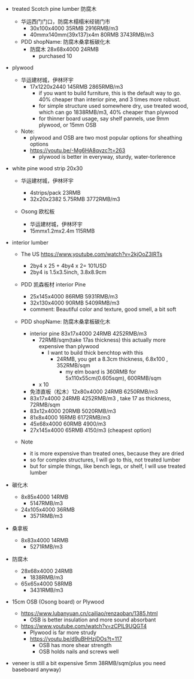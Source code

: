  - treated Scotch pine lumber 防腐木
    - 华运西门门口，防腐木榻榻米经销门市
      - 30x100x4000 35RMB 2916RMB/m3
      - 40mmx140mm(39x137)x4m 80RMB 3743RMB/m3
    - PDD shopName: 防腐木桑拿板碳化木
      - 防腐木 28x68x4000 24RMB
        - purchased 10
  - plywood 
    - 华运建材城，伊林环宇  
      - 17x1220x2440 145RMB 2865RMB/m3
        - if you want to build furniture, this is the default way to go. 40% cheaper than interior pine, and 3 times more robust. 
        - for simple structure used somewhere dry, use treated wood, which can go 1838RMB/m3, 40% cheaper than plywood
        - for thinner board usage, say shelf pannels, use 9mm plywood, or 15mm OSB
    - Note:
      - plywood and OSB are two most popular options for sheathing options
      - https://youtu.be/-Mg6HA8qyzc?t=263
        - plywood is better in everyway, sturdy, water-torlerence
  

- white pine wood strip 20x30
  - 华运建材城，伊林环宇
    - 4strips/pack 23RMB
    - 32x20x2382 5.75RMB  3772RMB/m3

  - Osong  欧松板
    - 华运建材城，伊林环宇  
    - 15mmx1.2mx2.4m 115RMB
 
 
- interior lumber
  - The US https://www.youtube.com/watch?v=2kjOoZ3lRTs
    - 2by4 x 25 + 4by4 x 2= 101USD 
    - 2by4 is 1.5x3.5inch, 3.8x8.9cm
  - PDD 凯森板材 interior Pine
    - 25x145x4000 86RMB 5931RMB/m3
    - 32x130x4000 90RMB 5409RMB/m3
    - comment: Beautiful color and texture, good smell, a bit soft
  - PDD shopName: 防腐木桑拿板碳化木
    - interior pine 83x17x4000 24RMB 4252RMB/m3 
      - 72RMB/sqm(take 17as thickness) this actually more expensive than plywood
        - I want to build thick benchtop with this
          - 24RMB, you get a 8.3cm thickness, 6.8x100 , 352RMB/sqm
            - my elm board is 360RMB for 5x110x55cm(0.605sqm), 600RMB/sqm
      - x 10
    - 免漆直板（松木）12x80x4000 24RMB 6250RMB/m3
    - 83x17x4000 24RMB 4252RMB/m3 , take 17 as thickness, 72RMB/sqm
    - 83x12x4000 20RMB 5020RMB/m3
    - 81x8x4000 16RMB 6172RMB/m3
    - 45x68x4000 60RMB 4900/m3
    - 27x145x4000 65RMB 4150/m3 (cheapest option)

  - Note
    - it is more expensive than treated ones, because they are dried
    - so for complex structures, I will go to this, not treated lumber
    - but for simple things, like bench legs, or shelf, I will use treated lumber

- 碳化木
  - 8x85x4000 14RMB 
    - 5147RMB/m3
  - 24x105x4000 36RMB
    - 3571RMB/m3
- 桑拿板
  - 8x83x4000 14RMB
    - 5271RMB/m3
- 防腐木
  - 28x68x4000 24RMB
    - 1838RMB/m3
  - 65x65x4000 58RMB
    - 3431RMB/m3

-  15cm OSB (Osong board) or Plywood
    - https://www.lubanyuan.cn/cailiao/renzaoban/1385.html
      - OSB is better insulation and more sound absorbant 
    - https://www.youtube.com/watch?v=zCPlL9UQGT4
      - Plywood is far more strudy
      - https://youtu.be/d9uBHHzjDOs?t=117
        - OSB has more shear strength
        - OSB holds nails and screws well

  - veneer is still a bit expensive 5mm 38RMB/sqm(plus you need baseboard anyway)